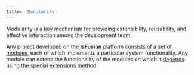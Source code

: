 ```yaml
---
title: 'Modularity'
---
```


Modularity is a key mechanism for providing extensibility, reusability, and effective interaction among the development team.

Any [project](Projects.md) developed on the **lsFusion** platform consists of a set of [modules](Modules.md), each of which implements a particular system functionality. Any module can extend the functionality of the modules on which it [depends](Modules.md#depends) using the special [extensions](Extensions.md) method.

  
